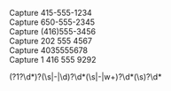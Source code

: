 <!-- This file will contain some helpful regular expressions -->

<!-- 1 MATCHING PHONE NUMBERS -->

Capture	415-555-1234	
Capture	650-555-2345	
Capture	(416)555-3456	
Capture	202 555 4567	
Capture	4035555678	
Capture	1 416 555 9292

\(?1?\d*\)?(\s|-|\d)?\d*(\s|-|w+)?\d*(\s)?\d*

<!-- Capture SPECIFIC PARTS of Phone Numbers -->
